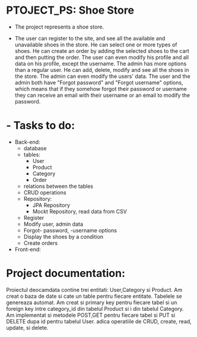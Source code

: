# PTOJECT_PS: Shoe Store

 - The project represents a shoe store.

 - The user can register to the site, and see all the available and unavailable shoes in the store.
 He can select one or more types of shoes. He can create an order by adding the selected shoes to the cart and then putting the order. The user can even modify his profile and all data on his profile, except the username.
 The admin has more options than a regular user. He can add, delete, modify and see all the shoes in the store. The admin can even modify the users' data.
 The user and the admin both have "Forgot password" and "Forgot username" options, which means that if they somehow forgot their password or username they can receive an email with their username or an email to modify the password.

 # - Tasks to do:
   - Back-end:
     - database
     - tables:
       - User
       - Product
       - Category
       - Order
     - relations between the tables
     - CRUD operations
     - Repository:
       - JPA Repository
       - Mockt Repository, read data from CSV
     - Register
     - Modify user, admin data
     - Forgot- password, -username options
     - Display the shoes by a condition
     - Create orders
   - Front-end:


# Project documentation:
Proiectul deocamdata contine trei entitati:
User,Category si Product.
Am creat o baza de date si cate un table pentru fiecare entitate. Tabelele se genereaza automat. Am creat si primary key pentru fiecare tabel si un foreign key intre category_id din tabelul Product si i din tabelul Category. Am implementat si metodele POST,GET pentru fiecare tabel si PUT si DELETE dupa id pentru tabelul User. adica operatiile de CRUD, create, read, update, si delete.

